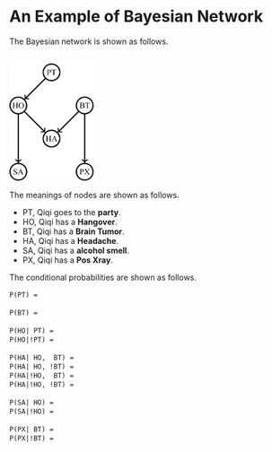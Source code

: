 # An Example of Bayesian Network

The Bayesian network is shown as follows.<br><br>

<img src="/README/BayesianNetwork.png" width = "150" alt="Bayesian Network" />

The meanings of nodes are shown as follows.

* PT, Qiqi goes to the **party**.
* HO, Qiqi has a **Hangover**.
* BT, Qiqi has a **Brain Tumor**.
* HA, Qiqi has a **Headache**.
* SA, Qiqi has a **alcohol smell**.
* PX, Qiqi has a **Pos Xray**.

The conditional probabilities are shown as follows.  

	P(PT) =   

	P(BT) =  
 
	P(HO| PT) =   
	P(HO|!PT) =  

	P(HA| HO,  BT) = 
	P(HA| HO, !BT) =
	P(HA|!HO,  BT) =
	P(HA|!HO, !BT) =

	P(SA| HO) =
	P(SA|!HO) =

	P(PX| BT) =
	P(PX|!BT) =